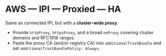 # AWS — IPI — Proxied — HA

Same as connected IPI, but with a **cluster-wide proxy**.
- Provide `httpProxy`, `httpsProxy`, and a broad `noProxy` covering cluster domains and RFC1918 ranges.
- Paste the proxy CA (and/or registry CA) into `additionalTrustBundle` and set `additionalTrustBundlePolicy: Always`.
